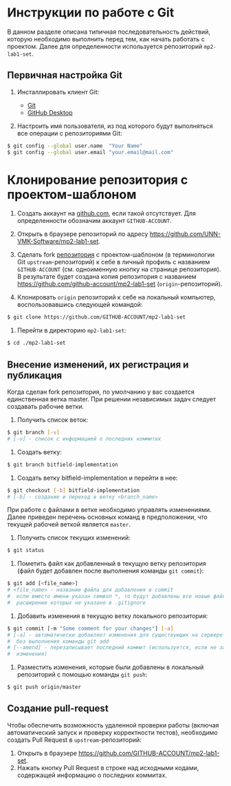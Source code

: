# Инструкции по работе с Git

В данном разделе описана типичная последовательность действий, которую
необходимо выполнить перед тем, как начать работать с проектом. Далее
для определенности используется репозиторий `mp2-lab1-set`.

## Первичная настройка Git

  1. Инсталлировать клиент Git:
     - [Git](https://git-scm.com/downloads)
     - [GitHub Desktop](https://desktop.github.com)

  1. Настроить имя пользователя, из под которого будут выполняться все операции
     с репозиториями Git:

  ```bash
  $ git config --global user.name  "Your Name"
  $ git config --global user.email "your.email@mail.com"
  ```

# Клонирование репозитория с проектом-шаблоном

  1. Создать аккаунт на [github.com](https://github.com), если такой
     отсутствует. Для определенности обозначим аккаунт `GITHUB-ACCOUNT`.

  1. Открыть в браузере репозиторий по адресу <https://github.com/UNN-VMK-Software/mp2-lab1-set>.
 
  1. Сделать fork [репозитория][upstream] c проектом-шаблоном (в терминологии
     Git `upstream`-репозиторий) к себе в личный профиль с названием
     `GITHUB-ACCOUNT` (см. одноименную кнопку на странице репозитория). В результате будет создана копия репозитория с названием
     <https://github.com/github-account/mp2-lab1-set> (`origin`-репозиторий).

  1. Клонировать `origin` репозиторий к себе на локальный компьютер,
     воспользовавшись следующей командой:

  ```bash
  $ git clone https://github.com/GITHUB-ACCOUNT/mp2-lab1-set
  ```

  1. Перейти в директорию `mp2-lab1-set`:

  ```bash
  $ cd ./mp2-lab1-set
  ```

## Внесение изменений, их регистрация и публикация

Когда сделан fork репозитория, по умолчанию у вас создается единственная ветка master. При решении независимых задач следует создавать рабочие ветки.

  1. Получить список веток:

  ```bash
  $ git branch [-v]
  # [-v] - список с информацией о последних коммитах
  ```

  1. Создать ветку:

  ```bash
  $ git branch bitfield-implementation
  ```

  1. Создать ветку bitfield-implementation и перейти в нее:

  ```bash
  $ git checkout [-b] bitfield-implementation
  # [-b] - создание и переход в ветку <branch_name>
  ```

При работе с файлами в ветке необходимо управлять изменениями. Далее приведен
перечень основных команд в предположении, что текущей рабочей веткой
является `master`.

  1. Получить список текущих изменений:

  ```bash
  $ git status
  ```

  1. Пометить файл как добавленный в текущую ветку репозитория (файл будет
     добавлен после выполнения команды `git commit`):

  ```bash
  $ git add [<file_name>]
  # <file_name> - название файла для добавления в commit
  #  если вместо имени указан символ *, то будут добавлены все новые файлы,
  #  расширение которых не указано в .gitignore
  ```

  1. Добавить изменения в текущую ветку локального репозитория:

  ```bash
  $ git commit [-m "Some comment for your changes"] [-a]
  # [-a] - автоматически добавляет изменения для существующих на сервере файлов
  #  без выполнения команды git add
  # [--amend] - перезаписывает последний коммит (используется, если не забыты
  #  изменения)
  ```

  1. Разместить изменения, которые были добавлены в локальный репозиторий
     с помощью команды `git push`:

  ```bash
  $ git push origin/master
  ```

## Создание pull-request

Чтобы обеспечить возможность удаленной проверки работы (включая автоматический
запуск и проверку корректности тестов), необходимо создать Pull Request
в `upstream`-репозиторий:

  1. Открыть в браузере <https://github.com/GITHUB-ACCOUNT/mp2-lab1-set>.
  2. Нажать кнопку Pull Request в строке над исходными кодами, содержащей
     информацию о последних коммитах.

<!-- LINKS -->

[upstream]:   https://github.com/UNN-VMK-Software/mp2-lab1-set
